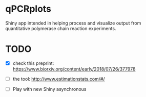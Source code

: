 # qPCRplots

Shiny app intended in helping process and visualize output from quantitative polymerase chain reaction experiments.


# TODO

- [x] check this preprint: <https://www.biorxiv.org/content/early/2018/07/26/377978>
- [ ] the tool: <http://www.estimationstats.com/#/>
- [ ] Play with new Shiny asynchronous 

